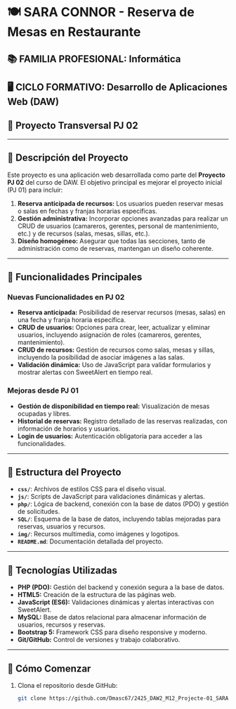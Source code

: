 # 🍽 **SARA CONNOR - Reserva de Mesas en Restaurante**  

## 📚 **FAMILIA PROFESIONAL:** Informática  
## 🖥️ **CICLO FORMATIVO:** Desarrollo de Aplicaciones Web (DAW)  
## 🚀 **Proyecto Transversal PJ 02**  

---

## 📝 **Descripción del Proyecto**  
Este proyecto es una aplicación web desarrollada como parte del **Proyecto PJ 02** del curso de DAW. El objetivo principal es mejorar el proyecto inicial (PJ 01) para incluir:  

1. **Reserva anticipada de recursos:** Los usuarios pueden reservar mesas o salas en fechas y franjas horarias específicas.  
2. **Gestión administrativa:** Incorporar opciones avanzadas para realizar un CRUD de usuarios (camareros, gerentes, personal de mantenimiento, etc.) y de recursos (salas, mesas, sillas, etc.).  
3. **Diseño homogéneo:** Asegurar que todas las secciones, tanto de administración como de reservas, mantengan un diseño coherente.  

---

## 🚀 **Funcionalidades Principales**  

### **Nuevas Funcionalidades en PJ 02**  
- **Reserva anticipada:** Posibilidad de reservar recursos (mesas, salas) en una fecha y franja horaria específica.  
- **CRUD de usuarios:** Opciones para crear, leer, actualizar y eliminar usuarios, incluyendo asignación de roles (camareros, gerentes, mantenimiento).  
- **CRUD de recursos:** Gestión de recursos como salas, mesas y sillas, incluyendo la posibilidad de asociar imágenes a las salas.  
- **Validación dinámica:** Uso de JavaScript para validar formularios y mostrar alertas con SweetAlert en tiempo real.  

### **Mejoras desde PJ 01**  
- **Gestión de disponibilidad en tiempo real:** Visualización de mesas ocupadas y libres.  
- **Historial de reservas:** Registro detallado de las reservas realizadas, con información de horarios y usuarios.  
- **Login de usuarios:** Autenticación obligatoria para acceder a las funcionalidades.  

---

## 📂 **Estructura del Proyecto**  

- **`css/`**: Archivos de estilos CSS para el diseño visual.  
- **`js/`**: Scripts de JavaScript para validaciones dinámicas y alertas.  
- **`php/`**: Lógica de backend, conexión con la base de datos (PDO) y gestión de solicitudes.  
- **`SQL/`**: Esquema de la base de datos, incluyendo tablas mejoradas para reservas, usuarios y recursos.  
- **`img/`**: Recursos multimedia, como imágenes y logotipos.  
- **`README.md`**: Documentación detallada del proyecto.  

---

## 🔧 **Tecnologías Utilizadas**  

- **PHP (PDO):** Gestión del backend y conexión segura a la base de datos.  
- **HTML5:** Creación de la estructura de las páginas web.  
- **JavaScript (ES6):** Validaciones dinámicas y alertas interactivas con SweetAlert.  
- **MySQL:** Base de datos relacional para almacenar información de usuarios, recursos y reservas.  
- **Bootstrap 5:** Framework CSS para diseño responsive y moderno.  
- **Git/GitHub:** Control de versiones y trabajo colaborativo.  

---

## 🚀 **Cómo Comenzar**  

1. Clona el repositorio desde GitHub:  
   ```bash
   git clone https://github.com/Dmasc67/2425_DAW2_M12_Projecte-01_SARA-CONNOR
